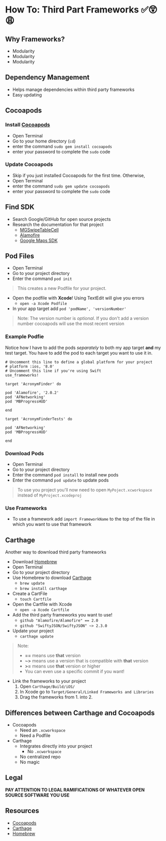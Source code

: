 # How To: Third Part Frameworks ✅😲😩

## Why Frameworks?

+ Modularity
+ Modularity
+ Modularity

## Dependency Management

+ Helps manage dependencies within third party frameworks
+ Easy updating

## Cocoapods

### Install [Cocoapods](https://cocoapods.org/)

+ Open Terminal
+ Go to your home directory (`cd`)
+ enter the command `sudo gem install cocoapods`
+ enter your password to complete the `sudo` code

### Update Cocoapods

+ Skip if you just installed Cocoapods for the first time. Otherwise,
+ Open Terminal
+ enter the command `sudo gem update cocoapods`
+ enter your password to complete the `sudo` code

## Find SDK

+ Search Google/GitHub for open source projects
+ Research the documentation for that project
	+ [MGSwipeTableCell](https://github.com/MortimerGoro/MGSwipeTableCell)
	+  [Alamofire](https://github.com/Alamofire/Alamofire)
	+  [Google Maps SDK](https://developers.google.com/maps/documentation/ios-sdk/)

## Pod Files

+ Open Terminal
+ Go to your project directory
+ Enter the command `pod init`

> This creates a new Podfile for your project.

+ Open the podfile with **Xcode**! Using TextEdit will give you errors
	+ `open -a Xcode Podfile`
+ In your app target add `pod 'podName', 'versionNumber'`

> Note: 
> The version number is *optional*. If you don't add a version number cocoapods will use the most recent version

### Example Podfie

Notice how I have to add the pods *separately* to both my app target **and** my test target. You have to add the pod to each target you want to use it in.

```
# Uncomment this line to define a global platform for your project
# platform :ios, '8.0'
# Uncomment this line if you're using Swift
use_frameworks!

target 'AcronymFinder' do

pod 'Alamofire', '2.0.2'
pod 'AFNetworking'
pod 'MBProgressHUD'

end

target 'AcronymFinderTests' do

pod 'AFNetworking'
pod 'MBProgressHUD'

end
```

### Download Pods

+ Open Terminal
+ Go to your project directory
+ Enter the command `pod install` to install new pods
+ Enter the command `pod update` to update pods

> To use you project you'll now need to open `MyPoject.xcworkspace` instead of `MyProject.xcodeproj`

### Use Frameworks

+ To use a framework add `import FrameworkName` to the top of the file in which you want to use that framework

## Carthage

Another way to download third party frameworks

+ Download [Homebrew](https://brew.sh/)
+ Open Terminal 
+ Go to your project directory
+ Use Homebrew to download [Carthage](https://github.com/Carthage/Carthage)
	+ `brew update`
	+ `brew install carthage`
+ Create a CartFile
	+ `touch Cartfile`
+ Open the Cartfile with Xcode
	+ `open -a Xcode Cartfile`
+ Add the third party frameworks you want to use!
	+ `github "Alamofire/Alamofire" == 2.0`
	+ `github "SwiftyJSON/SwiftyJSON" ~> 2.3.0`
+ Update your project
	+ `carthage update`  

> Note:
> 
> + **==** means use **that** version
> + **~>** means use a version that is compatible with **that** version
> + **>=** means use **that** version or higher
> + You can even use a specific commit if you want!

+ Link the frameworks to your project
	1. Open `Carthage/Build/iOS/`
	2. In Xcode go to `Target/General/Linked Frameworks and Libraries`
	3. Drag the frameworks from 1. into 2.

## Differences between Carthage and Cocoapods

+ Cocoapods
	+ Need an `.xcworkspace`
	+ Need a Podfile 
+ Carthage
	+ Integrates directly into your project
		+ No `.xcworkspace`  
	+ No centralized repo
	+ No magic

## Legal

**PAY ATTENTION TO LEGAL RAMIFICATIONS OF WHATEVER OPEN SOURCE SOFTWARE YOU USE**

## Resources

+ [Cocoapods](https://cocoapods.org/)
+ [Carthage](https://github.com/Carthage/Carthage)
+ [Homebrew](https://brew.sh/)